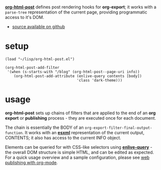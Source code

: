 **[org-html-post](http://manifold.io/project/org-html-post)** defines post rendering hooks for **org-export**; it works with a `parse-tree` representation of the current page, providing programmatic access to it's DOM.

-   [source available on github](https://github.com/elolaszlo/org-html-post)

# setup

    (load "~/lisp/org-html-post.el")

    (org-html-post-add-filter
     '(when (s-starts-with "/blog" (org-html-post--page-uri info))
        (org-html-post-add-attribute (enlive-query contents [body])
                                     'class 'dark-theme)))

# usage

**org-html-post** sets up chains of filters that are applied to the end of an **org export** or **publishing** process - they are executed once for each document.

The chain is essentially the BODY of an `org-export-filter-final-output-function`. It works with an **[esxml](https://github.com/tali713/esxml)** representation of the current output, CONTENTS; it also has access to the current INFO object.

Elements can be queried for with CSS-like selectors using **[enlive-query](https://github.com/zweifisch/enlive)** - the overall DOM structure is simple HTML, and can be edited as expected. For a quick usage overview and a sample configuration, please see [web publishing with org-mode](http://manifold.io/blog/web-publishing-with-org-mode).
